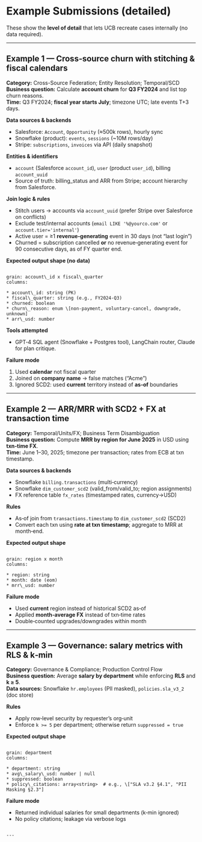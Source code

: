 # Example Submissions (detailed)

These show the **level of detail** that lets UCB recreate cases internally (no data required).

---

## Example 1 — Cross‑source churn with stitching & fiscal calendars
**Category:** Cross-Source Federation; Entity Resolution; Temporal/SCD  
**Business question:** Calculate **account churn** for **Q3 FY2024** and list top churn reasons.  
**Time:** Q3 FY2024; **fiscal year starts July**; timezone UTC; late events T+3 days.

**Data sources & backends**
- Salesforce: `Account`, `Opportunity` (≈500k rows), hourly sync
- Snowflake (product): `events`, `sessions` (~10M rows/day)
- Stripe: `subscriptions`, `invoices` via API (daily snapshot)

**Entities & identifiers**
- `account` (Salesforce `account_id`), `user` (product `user_id`), billing `account_uuid`
- Source of truth: billing_status and ARR from Stripe; account hierarchy from Salesforce.

**Join logic & rules**
- Stitch users → accounts via `account_uuid` (prefer Stripe over Salesforce on conflicts)
- Exclude test/internal accounts (`email LIKE '%@yourco.com'` or `account.tier='internal'`)
- Active user = ≥1 **revenue‑generating** event in 30 days (not “last login”)
- Churned = subscription cancelled **or** no revenue‑generating event for 90 consecutive days, as of FY quarter end.

**Expected output shape (no data)**
```

grain: account\_id x fiscal\_quarter
columns:

* account\_id: string (PK)
* fiscal\_quarter: string (e.g., FY2024-Q3)
* churned: boolean
* churn\_reason: enum \[non-payment, voluntary-cancel, downgrade, unknown]
* arr\_usd: number

```

**Tools attempted**
- GPT‑4 SQL agent (Snowflake + Postgres tool), LangChain router, Claude for plan critique.

**Failure mode**
1) Used **calendar** not fiscal quarter  
2) Joined on **company name** → false matches (“Acme”)  
3) Ignored SCD2: used **current** territory instead of **as‑of** boundaries

---

## Example 2 — ARR/MRR with SCD2 + FX at transaction time
**Category:** Temporal/Units/FX; Business Term Disambiguation  
**Business question:** Compute **MRR by region for June 2025** in USD using **txn‑time FX**.  
**Time:** June 1–30, 2025; timezone per transaction; rates from ECB at txn timestamp.

**Data sources & backends**
- Snowflake `billing.transactions` (multi‑currency)
- Snowflake `dim_customer_scd2` (valid_from/valid_to; region assignments)
- FX reference table `fx_rates` (timestamped rates, currency→USD)

**Rules**
- As‑of join from `transactions.timestamp` to `dim_customer_scd2` (SCD2)  
- Convert each txn using **rate at txn timestamp**; aggregate to MRR at month‑end.

**Expected output shape**
```

grain: region x month
columns:

* region: string
* month: date (eom)
* mrr\_usd: number

```

**Failure mode**
- Used **current** region instead of historical SCD2 as‑of  
- Applied **month‑average FX** instead of txn‑time rates  
- Double‑counted upgrades/downgrades within month

---

## Example 3 — Governance: salary metrics with RLS & k‑min
**Category:** Governance & Compliance; Production Control Flow  
**Business question:** Average **salary by department** while enforcing **RLS** and **k ≥ 5**.  
**Data sources:** Snowflake `hr.employees` (PII masked), `policies.sla_v3_2` (doc store)

**Rules**
- Apply row‑level security by requester’s org‑unit  
- Enforce `k >= 5` per department; otherwise return `suppressed = true`

**Expected output shape**
```

grain: department
columns:

* department: string
* avg\_salary\_usd: number | null
* suppressed: boolean
* policy\_citations: array<string>  # e.g., \["SLA v3.2 §4.1", "PII Masking §2.3"]

```

**Failure mode**
- Returned individual salaries for small departments (k‑min ignored)  
- No policy citations; leakage via verbose logs
```

---